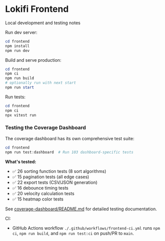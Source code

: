 # Lokifi Frontend

Local development and testing notes

Run dev server:

```powershell
cd frontend
npm install
npm run dev
```

Build and serve production:

```powershell
cd frontend
npm ci
npm run build
# optionally run with next start
npm run start
```

Run tests:

```powershell
cd frontend
npm ci
npx vitest run
```

### Testing the Coverage Dashboard

The coverage dashboard has its own comprehensive test suite:

```powershell
cd frontend
npm run test:dashboard  # Run 103 dashboard-specific tests
```

**What's tested:**

- ✅ 26 sorting function tests (8 sort algorithms)
- ✅ 15 pagination tests (all edge cases)
- ✅ 22 export tests (CSV/JSON generation)
- ✅ 16 debounce timing tests
- ✅ 20 velocity calculation tests
- ✅ 15 heatmap color tests

See [coverage-dashboard/README.md](./coverage-dashboard/README.md) for detailed testing documentation.

CI:

- GitHub Actions workflow `./.github/workflows/frontend-ci.yml` runs `npm ci`, `npm run build`, and `npm run test:ci` on push/PR to `main`.
